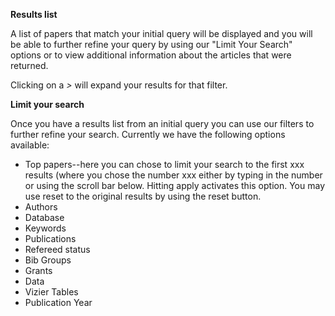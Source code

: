**Results list**

A list of papers that match your initial query will be displayed and you will be able to further refine your query by using our "Limit Your Search" options or to view additional information about the articles that were returned.

Clicking on a   *>*   will expand your results for that filter.

**Limit your search**

Once you have a results list from an initial query you can use our filters to further refine your search.  Currently we have the following options available:

  * Top papers--here you can chose to limit your search to the first xxx results (where you chose the number xxx either by typing in the number or using the scroll bar below.  Hitting apply activates this option.  You may use reset to the original results by using the reset button.
  * Authors
  * Database
  * Keywords
  * Publications
  * Refereed status
  * Bib Groups
  * Grants
  * Data
  * Vizier Tables
  * Publication Year
  
